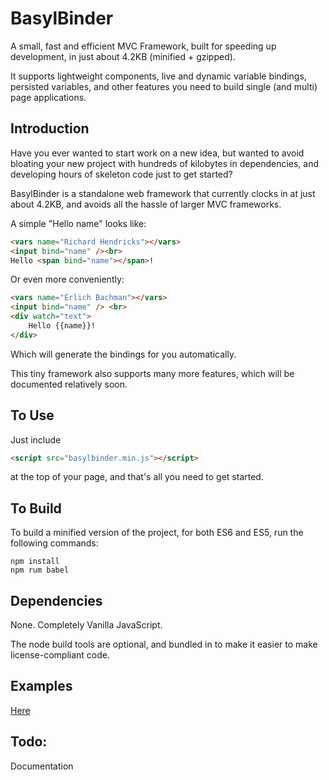 # BasylBinder

A small, fast and efficient MVC Framework, built for speeding up development, in just about 4.2KB (minified + gzipped).

It supports lightweight components, live and dynamic variable bindings, persisted variables, and other features you need to build single (and multi) page applications. 

## Introduction

Have you ever wanted to start work on a new idea, but wanted to avoid bloating your new project with hundreds of kilobytes in dependencies, and developing hours of skeleton code just to get started? 

BasylBinder is a standalone web framework that currently clocks in at just about 4.2KB, and avoids all the hassle of larger MVC frameworks.

A simple "Hello name" looks like:

```html
<vars name="Richard Hendricks"></vars>
<input bind="name" /><br>
Hello <span bind="name"></span>!
```

Or even more conveniently: 

```html
<vars name="Erlich Bachman"></vars>
<input bind="name" /> <br>
<div watch="text">
    Hello {{name}}!
</div>
```

Which will generate the bindings for you automatically.

This tiny framework also supports many more features, which will be documented relatively soon.

## To Use

Just include

```html
<script src="basylbinder.min.js"></script>
```

at the top of your page, and that's all you need to get started.

## To Build

To build a minified version of the project, for both ES6 and ES5, run the following commands:

```
npm install
npm rum babel
```

## Dependencies

None. Completely Vanilla JavaScript. 

The node build tools are optional, and bundled in to make it easier to make license-compliant code.


## Examples

[Here](http://jessemitchell.me/BasylBinder/examples/index.html)

## Todo:

Documentation
